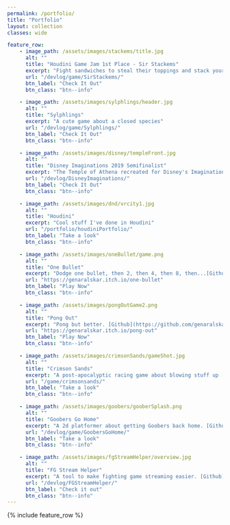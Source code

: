 ```yaml
---
permalink: /portfolio/
title: "Portfolio"
layout: collection
classes: wide

feature_row:
    - image_path: /assets/images/stackems/title.jpg
      alt: ""
      title: "Houdini Game Jam 1st Place - Sir Stackems"
      excerpt: "Fight sandwiches to steal their toppings and stack yourself higher!"
      url: "/devlog/game/SirStackems/"
      btn_label: "Check It Out"
      btn_class: "btn--info"

    - image_path: /assets/images/sylphlings/header.jpg
      alt: ""
      title: "Sylphlings"
      excerpt: "A cute game about a closed species"
      url: "/devlog/game/Sylphlings/"
      btn_label: "Check It Out"
      btn_class: "btn--info"

    - image_path: /assets/images/disney/templeFront.jpg
      alt: ""
      title: "Disney Imaginations 2019 Semifinalist"
      excerpt: "The Temple of Athena recreated for Disney's Imaginations Contest"
      url: "/devlog/DisneyImaginations/"
      btn_label: "Check It Out"
      btn_class: "btn--info"

    - image_path: /assets/images/dnd/vrcity1.jpg
      alt: ""
      title: "Houdini"
      excerpt: "Cool stuff I've done in Houdini"
      url: "/portfolio/houdiniPortfolio/"
      btn_label: "Take a look"
      btn_class: "btn--info"

    - image_path: /assets/images/oneBullet/game.png
      alt: ""
      title: "One Bullet"
      excerpt: "Dodge one bullet, then 2, then 4, then 8, then...[Github](https://github.com/genaralskar/OneBullet)"
      url: "https://genaralskar.itch.io/one-bullet"
      btn_label: "Play Now"
      btn_class: "btn--info"

    - image_path: /assets/images/pongOutGame2.png
      alt: ""
      title: "Pong Out"
      excerpt: "Pong but better. [Github](https://github.com/genaralskar/Pong-Out)"
      url: "https://genaralskar.itch.io/pong-out"
      btn_label: "Play Now"
      btn_class: "btn--info"

    - image_path: /assets/images/crimsonSands/gameShot.jpg
      alt: ""
      title: "Crimson Sands"
      excerpt: "A post-apocalyptic racing game about blowing stuff up [Github](https://github.com/genaralskar/Crimson-Sands)"
      url: "/game/crimsonsands/"
      btn_label: "Take a look"
      btn_class: "btn--info"

    - image_path: /assets/images/goobers/gooberSplash.png
      alt: ""
      title: "Goobers Go Home"
      excerpt: "A 2d platformer about getting Goobers back home. [Github](https://github.com/genaralskar/Personal-Projects/tree/UnityStuff/Unity%20Projects/2D%20platformer)"
      url: "/devlog/game/GoobersGoHome/"
      btn_label: "Take a look"
      btn_class: "btn--info"

    - image_path: /assets/images/fgStreamHelper/overview.jpg
      alt: ""
      title: "FG Stream Helper"
      excerpt: "A tool to make fighting game streaming easier. [Github](https://github.com/genaralskar/FG-Stream-Helper)"
      url: "/devlog/FGStreamHelper/"
      btn_label: "Check it out"
      btn_class: "btn--info"
---
```


{% include feature_row %}
